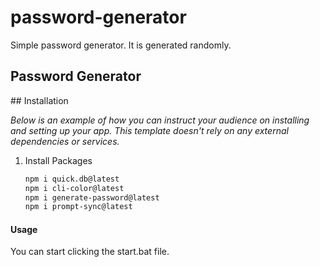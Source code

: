 # password-generator
Simple password generator.
It is generated randomly.


<h2>
 Password Generator
  </h2>
## Installation

_Below is an example of how you can instruct your audience on installing and setting up your app. This template doesn't rely on any external dependencies or services._

1. Install Packages
   ```sh
   npm i quick.db@latest
   npm i cli-color@latest
   npm i generate-password@latest
   npm i prompt-sync@latest
   ```
 <h4>Usage</h4>
You can start clicking the start.bat file.
